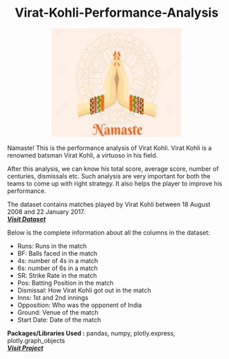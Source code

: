 # <h1 align=center>Virat-Kohli-Performance-Analysis</h1>

<p align="center">
  <img width='300' height='250' src='/Assets/Namaste.jpg'> 
</p>

Namaste! This is the performance analysis of Virat Kohli. Virat Kohli is a renowned batsman Virat Kohli, a virtuoso in his field. 

After this analysis, we can know his total score, average score, number of centuries, dismissals etc. Such analysis are very important for both the teams to come up with right strategy. It also helps the player to improve his performance.

The dataset contains matches played by Virat Kohli between 18 August 2008 and 22 January 2017.<br>
<a href='/Assets/Virat_Kohli_data.csv'> <strong> <em> Visit Dataset </strong> </em> </a>

Below is the complete information about all the columns in the dataset:

  * Runs: Runs in the match
  * BF: Balls faced in the match
  * 4s: number of 4s in a match
  * 6s: number of 6s in a match
  * SR: Strike Rate in the match
  * Pos: Batting Position in the match
  * Dismissal: How Virat Kohli got out in the match
  * Inns: 1st and 2nd innings
  * Opposition: Who was the opponent of India
  * Ground: Venue of the match
  * Start Date: Date of the match <br>
  
  
  **Packages/Libraries Used :** pandas, numpy, plotly.express, plotly.graph_objects<br>
 <a href='/Analysis.ipynb'> <strong> <em> Visit Project </strong> </em> </a>
  
  

